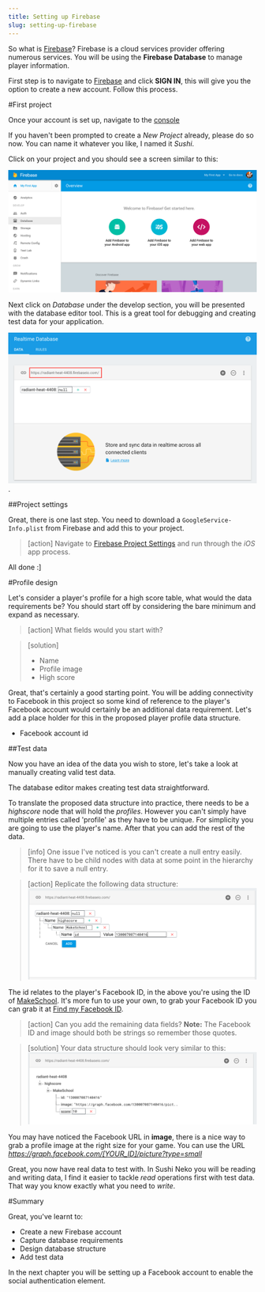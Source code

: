 ```yaml
---
title: Setting up Firebase
slug: setting-up-firebase
---
```


So what is [Firebase](https://firebase.google.com/)? Firebase is a cloud services provider offering numerous services.
You will be using the **Firebase Database** to manage player information.

First step is to navigate to [Firebase](https://firebase.google.com/) and click **SIGN IN**, this will give you the option to create a new account.  Follow this process.

#First project

Once your account is set up, navigate to the [console](https://console.firebase.google.com/)

If you haven't been prompted to create a *New Project* already, please do so now. You can name it whatever you like, I named it *Sushi*.

Click on your project and you should see a screen similar to this:

![Firebase console](../Tutorial-Images/firebase_console.png)

Next click on *Database* under the develop section, you will be presented with the database editor tool.  This is a great tool for debugging and creating test data for your application.

![Firebase database overview](../Tutorial-Images/firebase_database_overview.png).  

##Project settings

Great, there is one last step.  You need to download a `GoogleService-Info.plist` from Firebase and add this to your project.

> [action]
> Navigate to [Firebase Project Settings](https://console.firebase.google.com/project/radiant-heat-4408/settings/general/) and run through the *iOS* app process.

All done :]

#Profile design

Let's consider a player's profile for a high score table, what would the data requirements be? You should start off by considering the bare minimum and expand as necessary.

> [action]
> What fields would you start with?

<!-- -->

> [solution]
> - Name
> - Profile image
> - High score

Great, that's certainly a good starting point.  You will be adding connectivity to Facebook in this project so some kind of reference to the player's Facebook account would certainly be an additional data requirement. Let's add a place holder for this in the proposed player profile data structure.

- Facebook account id

##Test data

Now you have an idea of the data you wish to store, let's take a look at manually creating valid test data.

The database editor makes creating test data straightforward.

To translate the proposed data structure into practice, there needs to be a *highscore* node that will hold the *profiles*.  However you can't simply have multiple entries called 'profile' as they have to be unique.  For simplicity you are going to use the player's name.  After that you can add the rest of the data.

> [info]
> One issue I've noticed is you can't create a null entry easily.  There have to be child nodes with data at some point in the hierarchy for it to save a null entry.
>

<!-- -->

> [action]
> Replicate the following data structure:
> ![Firebase database overview](../Tutorial-Images/firebase_database_stage_1.png)

The id relates to the player's Facebook ID, in the above you're using the ID of [MakeSchool](https://www.facebook.com/makeschool/).  It's more fun to use your own, to grab your Facebook ID you can grab it at [Find my Facebook ID](http://findmyfbid.com/).

> [action]
> Can you add the remaining data fields?
> **Note:** The Facebook ID and image should both be strings so remember those quotes.

<!-- -->

> [solution]
> Your data structure should look very similar to this:
> ![Firebase data](../Tutorial-Images/firebase_data.png)

You may have noticed the Facebook URL in **image**, there is a nice way to grab a profile image at the right size for your game.  You can use the URL *https://graph.facebook.com/[YOUR_ID]/picture?type=small*

Great, you now have real data to test with.  In Sushi Neko you will be reading and writing data, I find it easier to tackle *read* operations first with test data.  That way you know exactly what you need to *write*.

#Summary

Great, you've learnt to:

- Create a new Firebase account
- Capture database requirements
- Design database structure
- Add test data

In the next chapter you will be setting up a Facebook account to enable the social authentication element.
